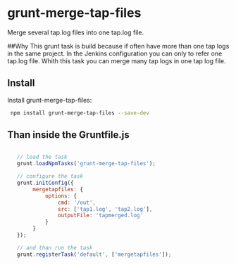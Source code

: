 # grunt-merge-tap-files
Merge several tap.log files into one tap.log file.

##Why
This grunt task is build because if often have more than one tap logs in the same project. 
In the Jenkins configuration you can only to refer one tap.log file. Whith this task you can merge many tap logs in one tap log file. 

## Install
Install grunt-merge-tap-files:
```bash
 npm install grunt-merge-tap-files --save-dev
```

## Than inside the Gruntfile.js
```javascript

   // load the task
   grunt.loadNpmTasks('grunt-merge-tap-files');

   // configure the task
   grunt.initConfig({
        mergetapfiles: {
            options: {
                cmd: '/out',
                src: ['tap1.log', 'tap2.log'],
                outputFile: 'tapmerged.log'
            }
        }
   });  

   // and than run the task
   grunt.registerTask('default', ['mergetapfiles']);
```